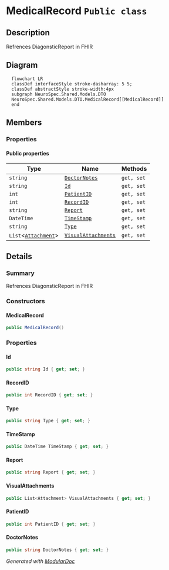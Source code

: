 # MedicalRecord `Public class`

## Description
Refrences DiagonsticReport in FHIR

## Diagram
```mermaid
  flowchart LR
  classDef interfaceStyle stroke-dasharray: 5 5;
  classDef abstractStyle stroke-width:4px
  subgraph NeuroSpec.Shared.Models.DTO
  NeuroSpec.Shared.Models.DTO.MedicalRecord[[MedicalRecord]]
  end
```

## Members
### Properties
#### Public  properties
| Type | Name | Methods |
| --- | --- | --- |
| `string` | [`DoctorNotes`](#doctornotes) | `get, set` |
| `string` | [`Id`](#id) | `get, set` |
| `int` | [`PatientID`](#patientid) | `get, set` |
| `int` | [`RecordID`](#recordid) | `get, set` |
| `string` | [`Report`](#report) | `get, set` |
| `DateTime` | [`TimeStamp`](#timestamp) | `get, set` |
| `string` | [`Type`](#type) | `get, set` |
| `List`&lt;[`Attachment`](./neurospecsharedmodelsdto-Attachment)&gt; | [`VisualAttachments`](#visualattachments) | `get, set` |

## Details
### Summary
Refrences DiagonsticReport in FHIR

### Constructors
#### MedicalRecord
```csharp
public MedicalRecord()
```

### Properties
#### Id
```csharp
public string Id { get; set; }
```

#### RecordID
```csharp
public int RecordID { get; set; }
```

#### Type
```csharp
public string Type { get; set; }
```

#### TimeStamp
```csharp
public DateTime TimeStamp { get; set; }
```

#### Report
```csharp
public string Report { get; set; }
```

#### VisualAttachments
```csharp
public List<Attachment> VisualAttachments { get; set; }
```

#### PatientID
```csharp
public int PatientID { get; set; }
```

#### DoctorNotes
```csharp
public string DoctorNotes { get; set; }
```

*Generated with* [*ModularDoc*](https://github.com/hailstorm75/ModularDoc)
